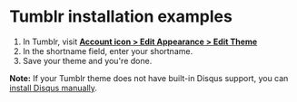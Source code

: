# Tumblr installation examples

1. In Tumblr, visit **[Account icon > Edit Appearance > Edit Theme](http://www.tumblr.com/customize)**
2. In the shortname field, enter your shortname.
3. Save your theme and you're done.

**Note:** If your Tumblr theme does not have built-in Disqus support, you can [install Disqus manually](https://help.disqus.com/customer/portal/articles/758168-tumblr-manual-installation-instructions).
